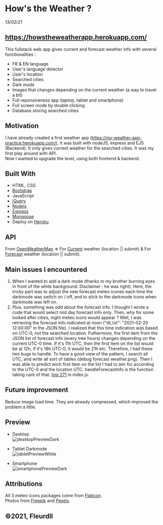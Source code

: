 # How's the Weather ? 
*13/02/21*
## https://howstheweatherapp.herokuapp.com/

This fullstack web app gives current and forecast weather info with several fonctionalities :
- FR & EN language
- User's language detector
- User's location
- Searched cities
- Dark mode 
- Images that changes depending on the current weather (a way to travel a bit)
- Full reponsiveness app (laptop, tablet and smartphone)
- Full screen mode by double clicking
- Database storing searched cities

## Motivation
I have already created a first weather app (https://my-weather-app-practice.herokuapp.com/), it was built with nodeJS, express and EJS (Backend). It only gives current weather for the searched cities. It was my first play around with API. <br>
Now I wanted to upgrade the level, using both frontend & backend.

## Built With
- HTML, CSS
- [Bootstrap](https://getbootstrap.com/)
- JavaScript
- [jQuery](https://jquery.com/)
- [Nodejs](https://nodejs.org/en/)
- [Express](https://expressjs.com/)
- [Mongoose](https://mongoosejs.com/)
- Deploy on [Heroku](https://www.heroku.com/)

## API
From [OpenWeatherMap](https://openweathermap.org/) => 
For [Current](https://openweathermap.org/current) weather (location || submit)  &
For [Forecast](https://openweathermap.org/forecast5) weather (location || submit).

## Main issues I encountered 
1. When I wanted to add a dark mode (thanks to my brother burning eyes in front of the white background. Disclaimer : he was right). Here, the tricky part was to adjust the new forecast meteo icones each time the darkmode was switch on / off, and to stick to the darkmode icons when darkmode was left on. 
2. Plus, something was odd about the forecast info. I thought I wrote a code that would select mid day forecast info only. Then, why for some looked after cities, night meteo icons would appear ?
Well, I was retrieving the forecast info indicated at noon ("dt_txt": "2021-02-20 12:00:00" in the JSON file). I realized that this time indication was based on UTC-0, not the searched location. Futhermore, the first item from the JSON list of forecast info (every tree hours) changes depending on the current UTC-0 time. If it's 11h UTC, then the first item on the list would be at 12h, if it's 18h UTC-0, it would be 21h etc. 
Therefore, I had these two bugs to handle. To have a good view of the pattern, I search all UTC, and write all sort of tables (debug forecast weather.png). Then I was able to predict wich first item on the list I had to aim for according to the UTC-0 and the location UTC. handleForecastInfo is the function taking care of that. [line 271](https://github.com/FleurDll/Weather/blob/fb051ae04990d6ab53e1b555b5f95b1f20a2cd95/scripts/index.js#L271) in index.js.

## Future improvement 
Reduce image load time. They are already compressed, which improved the problem a little.

## Preview
- Desktop <br>
![desktopPreviewDark](https://user-images.githubusercontent.com/75179031/108262289-07b6fb00-7165-11eb-9146-eea84f86acad.png)

- Tablet Darkmode <br>
![tabletPreviewWhite](https://user-images.githubusercontent.com/75179031/108262292-08e82800-7165-11eb-851a-8058d784016b.png)

- Smartphone <br>
![smartphonePreviewDark](https://user-images.githubusercontent.com/75179031/108262965-e86c9d80-7165-11eb-90b7-88167383b811.jpg)

## Attributions
All 3 meteo icons packages come from [Flaticon](https://www.flaticon.com/). <br>
Photos from [Freepik](https://www.freepik.com) and [Pexels](https://www.pexels.com/fr-fr/).

## ©2021, Fleurdll
